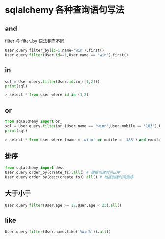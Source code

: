 # sqlalchemy 各种查询语句写法

## and
filter 与 filter_by 语法稍有不同
```python
User.query.filter_by(id=1,name='win').first()
User.query.filter(User.id==1,User.name == 'win').first()
```
## in
```python
sql = User.query.filter(User.id.in_([1,2]))
print(sql)

> select * from user where id in (1,2)
```

## or
```python
from sqlalchemy import or_
sql = User.query.filter(or_(User.name == 'winn',User.mobile == '183'),User.email == '371')
print(sql)

> select * from user where (name = 'winn' or mobile = '183') and email= '371'
```

## 排序

```python
from sqlalchemy import desc
User.query.order_by(create_ts).all() # 根据创建时间正序
User.query.order_by(desc(create_ts)).all() # 根据创建时间倒序
```

## 大于小于
```python
User.query.filter(User.age >= 12,User.age < 23).all()
```

## like
```python
User.query.filter(User.name.like('%win%')).all()
```


